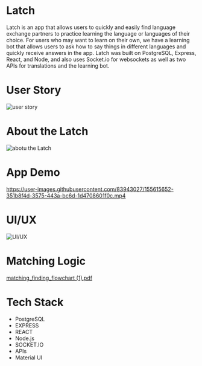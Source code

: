 # Latch
Latch is an app that allows users to quickly and easily find language exchange partners to practice learning the language or languages of their choice. For users who may want to learn on their own, we have a learning bot that allows users to ask how to say things in different languages and quickly receive answers in the app. Latch was built on PostgreSQL, Express, React, and Node, and also uses Socket.io for websockets as well as two APIs for translations and the learning bot.

# User Story
![user story](https://user-images.githubusercontent.com/92115251/155621066-c31f31fc-c667-40da-a253-e541ac4da48c.png)

# About the Latch
![abotu the Latch](https://user-images.githubusercontent.com/92115251/155621086-ff06377c-0ae7-40c9-aad8-8daeecd1a2ef.png)

# App Demo


https://user-images.githubusercontent.com/83943027/155615652-351b8f4d-3575-443a-bc6d-1d4708601f0c.mp4

# UI/UX
![UI/UX](https://user-images.githubusercontent.com/92115251/155620724-f915980f-0834-4fca-90bc-8fb4b7d656fe.png)

# Matching Logic
[matching_finding_flowchart (1).pdf](https://github.com/Erica-jihyeon/Latch/files/8137037/matching_finding_flowchart.1.pdf)

# Tech Stack
- PostgreSQL
- EXPRESS
- REACT
- Node.js
- SOCKET.IO
- APIs
- Material UI
